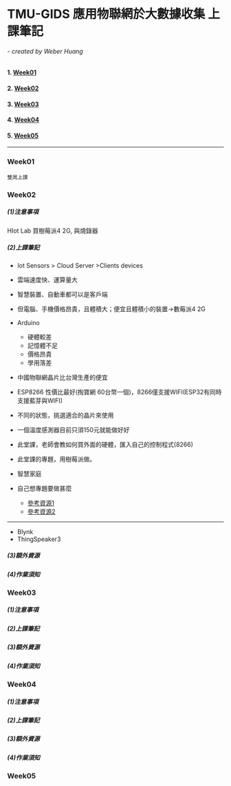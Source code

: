 # TMU-GIDS 應用物聯網於大數據收集 上課筆記

###### - created by Weber Huang

#### 1. [Week01](#week01)

#### 2. [Week02](#week02)

#### 3. [Week03](#week03)

#### 4. [Week04](#week04)

#### 5. [Week05](#week05)

__________

### Week01

`雙周上課`

### Week02

##### (1)注意事項

HIot Lab
買樹莓派4 2G, 與燒錄器

##### (2)上課筆記

+ Iot Sensors > Cloud Server >Clients devices
+ 雲端速度快、運算量大
+ 智慧裝置、自動車都可以是客戶端
+ 但電腦、手機價格昂貴，且體積大；便宜且體積小的裝置->數莓派4 2G
+ Arduino 
	+ 硬體較差
	+ 記憶體不足
	+ 價格昂貴
	+ 學用落差
+ 中國物聯網晶片比台灣生產的便宜
+ ESP8266 性價比最好(掏寶網 60台幣一個)，8266僅支援WIFI(ESP32有同時支援藍芽與WIFI)
+ 不同的狀態，挑選適合的晶片來使用
+ 一個溫度感測器目前只須150元就能做好好
+ 此堂課，老師會教如何買外面的硬體，匯入自己的控制程式(8266)
+ 此堂課的專題，用樹莓派做。
+ 智慧家庭

+ 自己想專題要做甚麼  
	+ [參考資源1](https://www.ubuntupit.com/20-best-raspberry-pi-projects-that-you-can-start-right-now/)
	+ [參考資源2](https://www.dfrobot.com/blog-764.html?gclid=CjwKCAjw8ZHsBRA6EiwA7hw_sdCy_5YEHep-CtGgxE3Mg1FfuuyNtRIo9Ll5eiedCdcrOxYRw-K5XxoCqNwQAvD_BwE)  

_____

+ Blynk
+ ThingSpeaker3

##### (3)額外資源

##### (4)作業須知


### Week03

##### (1)注意事項

##### (2)上課筆記

##### (3)額外資源

##### (4)作業須知

### Week04

##### (1)注意事項

##### (2)上課筆記

##### (3)額外資源

##### (4)作業須知


### Week05 